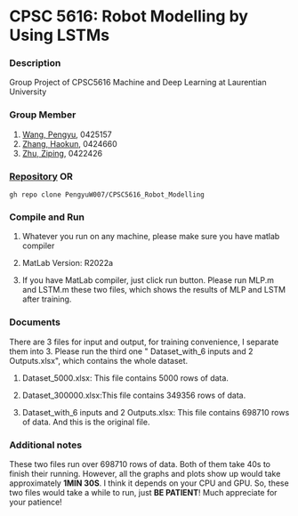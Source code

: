 # **CPSC 5616**: Robot Modelling by Using LSTMs

### Description
Group Project of CPSC5616 Machine and Deep Learning at Laurentian University

### Group Member
1. [Wang, Pengyu](https://github.com/PengyuW007), 0425157
2. [Zhang, Haokun](https://github.com/haokunzhang), 0424660
3. [Zhu, Ziping](https://github.com/0v0-QAQ), 0422426

### [Repository](https://github.com/PengyuW007/CPSC5616_Robot_Modelling.git) OR	

	gh repo clone PengyuW007/CPSC5616_Robot_Modelling

### Compile and Run
1. Whatever you run on any machine, please make sure you have matlab compiler

2. MatLab Version: R2022a

3. If you have MatLab compiler, just click run button. 
Please run MLP.m and LSTM.m these two files, which shows the results of MLP and LSTM after training.

### Documents
There are 3 files for input and output, for training convenience, I separate them into 3. Please run the third one
" Dataset_with_6 inputs and 2 Outputs.xlsx", which contains the whole dataset.
    
1. Dataset_5000.xlsx: This file contains 5000 rows of data.
    
2. Dataset_300000.xlsx:This file contains 349356 rows of data.
    
3. Dataset_with_6 inputs and 2 Outputs.xlsx: This file contains 698710 rows of data. And this is the original file.

### Additional notes
These two files run over 698710 rows of data. Both of them take 40s to finish their running.
However, all the graphs and plots show up would take approximately **1MIN 30S**. I think it depends on 
your CPU and GPU. So, these two files would take a while to run, just **BE PATIENT**! Much appreciate for your patience!
